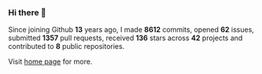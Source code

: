 ### Hi there 👋

Since joining Github **13** years ago, I made **8612** commits, opened **62** issues, submitted **1357** pull requests, received **136** stars across **42** projects and contributed to **8** public repositories.

Visit <a href="https://j15h.nu">home page</a> for more.
